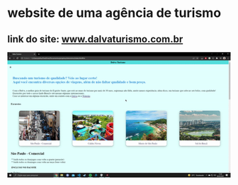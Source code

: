 # website de uma agência de turismo

## link do site: www.dalvaturismo.com.br



<img src="./assets/gif.gif">
